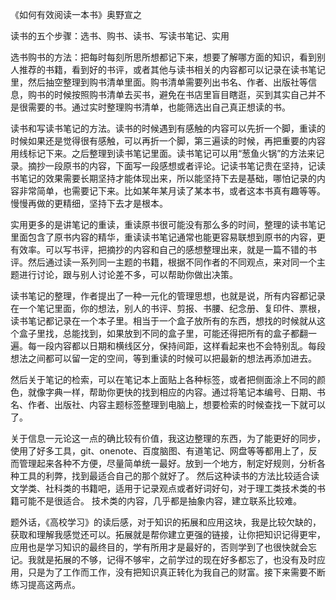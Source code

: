 《如何有效阅读一本书》奥野宣之

读书的五个步骤：选书、购书、读书、写读书笔记、实用

选书购书的方法：把每时每刻所思所想都记下来，想要了解哪方面的知识，看到别人推荐的书籍，看到好的书评，或者其他与读书相关的内容都可以记录在读书笔记里，然后抽空整理到购书清单里面。购书清单需要列出书名、作者、出版社等信息，购书的时候按照购书清单去买书，避免在书店里盲目瞎逛，买到其实自己并不是很需要的书。通过实时整理购书清单，也能筛选出自己真正想读的书。

读书和写读书笔记的方法。读书的时候遇到有感触的内容可以先折一个脚，重读的时候如果还是觉得很有感触，可以再折一个脚，第三遍读的时候，再把重要的内容用线标记下来。之后整理到读书笔记里面。读书笔记可以用“葱鱼火锅”的方法来记录。摘抄一段原书的内容，下面写一段感想或者评论。记读书笔记贵在坚持，记读书笔记的效果需要长期坚持才能体现出来，所以能坚持下去是基础，哪怕记录的内容非常简单，也需要记下来。比如某年某月读了某本书，或者这本书真有趣等等。慢慢再做的更精细，坚持下去才是根本。

实用更多的是讲笔记的重读，重读原书很可能没有那么多的时间，整理的读书笔记里面包含了原书内容的精华，重读读书笔记通常也能更容易联想到原书的内容，更有效率。可以写书评，把摘抄的内容和自己的感想整理出来，就是一篇不错的书评。然后通过读一系列同一主题的书籍，根据不同作者的不同观点，来对同一个主题进行讨论，跟与别人讨论差不多，可以帮助你做出决策。

读书笔记的整理，作者提出了一种一元化的管理思想，也就是说，所有内容都记录在一个笔记里面，你的想法，别人的书评、剪报、书腰、纪念册、复印件、票根，读书笔记都记录在一个本子里。相当于一个盒子放所有的东西，想找的时候就从这个盒子里找，总能找到，如果放到不同的盒子里，可能还得把所有的盒子都翻一遍。每一段内容都以日期和横线区分，保持间距，这样看起来也不会特别乱。每段想法之间都可以留一定的空间，等到重读的时候可以把最新的想法再添加进去。

然后关于笔记的检索，可以在笔记本上面贴上各种标签，或者把侧面涂上不同的颜色，就像字典一样，帮助你更快的找到相应的内容。通过将笔记本编号、日期、书名、作者、出版社、内容主题标签整理到电脑上，想要检索的时候查找一下就可以了。






关于信息一元论这一点的确比较有价值，我这边整理的东西，为了能更好的同步，使用了好多工具，git、onenote、百度脑图、有道笔记、网盘等等都用上了，反而管理起来各种不方便，尽量简单统一最好。放到一个地方，制定好规则，分析各种工具的利弊，找到最适合自己的那个就好了。
然后这种读书的方法比较适合读文学类、社科类的书籍吧，适用于记录观点或者好词好句，对于理工类技术类的书籍可能不是很适合。
技术类的内容，几乎都是抽象内容，建立联系比较难。

题外话，《高校学习》的读后感，对于知识的拓展和应用这块，我是比较欠缺的，获取和理解我感觉还可以。拓展就是帮你建立更强的链接，让你把知识记得更牢，应用也是学习知识的最终目的，学有所用才是最好的，否则学到了也很快就会忘记。我就是拓展的不够，记得不够牢，之前学过的现在好多都忘了，也没有及时应用，只是为了工作而工作，没有把知识真正转化为我自己的财富。接下来需要不断练习提高这两点。